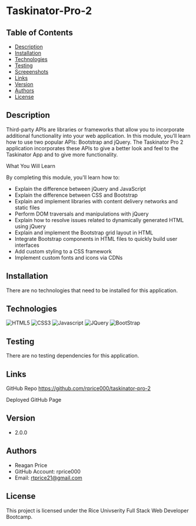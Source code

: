 # Taskinator-Pro-2

## Table of Contents
* [Description](#description)
* [Installation](#installation)
* [Technologies](#technologies)
* [Testing](#testing)
* [Screeenshots](#screenshots)
* [Links](#links)
* [Version](#version)
* [Authors](#authors)
* [License](#license)

## Description
Third-party APIs are libraries or frameworks that allow you to incorporate additional functionality into your web application. In this module, you’ll learn how to use two popular APIs: Bootstrap and jQuery.  The Taskinator Pro 2 application incorporates these APIs to give a better look and feel to the Taskinator App and to give more functionality.   

What You Will Learn

By completing this module, you'll learn how to:
-  Explain the difference between jQuery and JavaScript
-  Explain the difference between CSS and Bootstrap
-  Explain and implement libraries with content delivery networks and static files
-  Perform DOM traversals and manipulations with jQuery
-  Explain how to resolve issues related to dynamically generated HTML using jQuery
-  Explain and implement the Bootstrap grid layout in HTML
-  Integrate Bootstrap components in HTML files to quickly build user interfaces
-  Add custom styling to a CSS framework
-  Implement custom fonts and icons via CDNs


## Installation
There are no technologies that need to be installed for this application.

## Technologies
![HTML5](https://img.shields.io/badge/-HTML5-cf250e?logo=html5&logoColor=white&style=plastic)
![CSS3](https://img.shields.io/badge/-CSS3-0817e2?logo=css3&logoColor=white&style=plastic)
![Javascript](https://img.shields.io/badge/-Javascript-F7DF1E?logo=javascript&logoColor=black&style=plastic)
![JQuery](https://img.shields.io/badge/-jQuery-0769AD?logo=jquery&logoColor=white&style=plastic)
![BootStrap](https://img.shields.io/badge/-BootStrap-530097?logo=bootstrap&logoColor=white&style=plastic)

## Testing
There are no testing dependencies for this application.

## Links
GitHub Repo
https://github.com/rprice000/taskinator-pro-2

Deployed GitHub Page


## Version
- 2.0.0

## Authors
- Reagan Price
- GitHub Account: rprice000
- Email: rtprice21@gmail.com

## License
This project is licensed under the Rice Univserity Full Stack Web Developer Bootcamp.